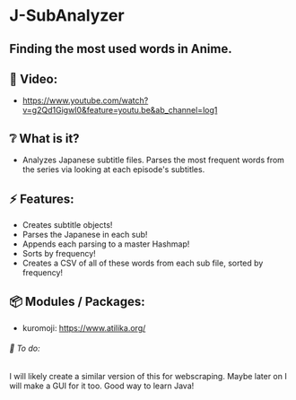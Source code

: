 # J-SubAnalyzer 

## Finding the most used words in Anime.

## :cinema: Video:
* https://www.youtube.com/watch?v=g2Qd1GigwI0&feature=youtu.be&ab_channel=log1

## :grey_question: What is it?
* Analyzes Japanese subtitle files. Parses the most frequent words from the series via looking at each episode's subtitles.

## :zap: Features:
* Creates subtitle objects!
* Parses the Japanese in each sub!
* Appends each parsing to a master Hashmap!
* Sorts by frequency!
* Creates a CSV of all of these words from each sub file, sorted by frequency!

## :package: Modules / Packages:
* kuromoji: https://www.atilika.org/

###### :hammer: To do:
I will likely create a similar version of this for webscraping. Maybe later on I will make a GUI for it too. Good way to learn Java!
